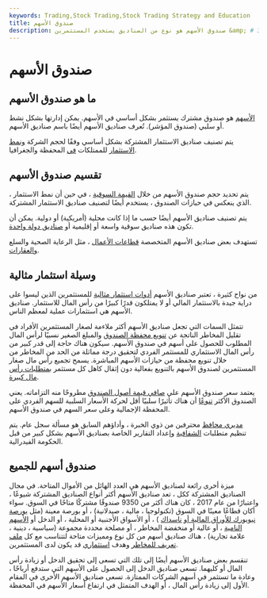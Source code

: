 ```yaml
---
keywords: Trading,Stock Trading,Stock Trading Strategy and Education
title: صندوق الأسهم
description: صندوق الأسهم هو نوع من الصناديق يستخدم المستثمرين &amp; # 39 ؛ رأس المال للاستثمار في الأسهم (الأوراق المالية الأسهم).
---
```


# صندوق الأسهم
## ما هو صندوق الأسهم

[الأسهم](/equity) هو صندوق مشترك يستثمر بشكل أساسي في الأسهم. يمكن إدارتها بشكل نشط أو سلبي (صندوق المؤشر). تُعرف صناديق الأسهم أيضًا باسم صناديق الأسهم.

يتم تصنيف صناديق الاستثمار المشتركة بشكل أساسي وفقًا لحجم الشركة [ونمط الاستثمار](/investing_style) للممتلكات [في](/holdings) المحفظة والجغرافيا.

## تقسيم صندوق الأسهم

يتم تحديد حجم صندوق الأسهم من خلال [القيمة السوقية](/capitalization) ، في حين أن نمط الاستثمار ، الذي ينعكس في حيازات الصندوق ، يستخدم أيضًا لتصنيف صناديق الاستثمار المشتركة.

يتم تصنيف صناديق الأسهم أيضًا حسب ما إذا كانت محلية (أمريكية) أو دولية. يمكن أن تكون هذه صناديق سوقية واسعة أو إقليمية أو [صناديق دولة واحدة](/countryfund).

تستهدف بعض صناديق الأسهم المتخصصة [قطاعات الأعمال](/sector) ، مثل الرعاية الصحية والسلع [والعقارات](/realestate).

## وسيلة استثمار مثالية

من نواح كثيرة ، تعتبر صناديق الأسهم [أدوات استثمار مثالية](/investmentvehicle) للمستثمرين الذين ليسوا على دراية جيدة بالاستثمار المالي أو لا يمتلكون قدرًا كبيرًا من رأس المال للاستثمار. صناديق الأسهم هي استثمارات عملية لمعظم الناس.

تتمثل السمات التي تجعل صناديق الأسهم أكثر ملاءمة لصغار المستثمرين الأفراد في تقليل المخاطر الناتجة عن [تنويع محفظة الصندوق](/diversification) والمبلغ الصغير نسبيًا لرأس المال المطلوب للحصول على أسهم في صندوق الأسهم. سيكون هناك حاجة إلى قدر كبير من رأس المال الاستثماري للمستثمر الفردي لتحقيق درجة مماثلة من الحد من المخاطر من خلال تنويع محفظة من حيازات الأسهم المباشرة. يسمح تجميع رأس مال صغار المستثمرين لصندوق الأسهم بالتنويع بفعالية دون إثقال كاهل كل مستثمر [بمتطلبات رأس مال كبيرة](/capitalrequirement).

يعتمد سعر صندوق الأسهم على [صافي قيمة أصول الصندوق](/investing_style) مطروحًا منه التزاماته. يعني الصندوق الأكثر [تنوعًا](/diversifiedfund) أن هناك تأثيرًا سلبيًا أقل لحركة الأسعار السلبية للسهم الفردي على المحفظة الإجمالية وعلى سعر السهم في صندوق الأسهم.

[مديري محافظ](/portfoliomanager) محترفين من ذوي الخبرة ، وأداؤهم السابق هو مسألة سجل عام. يتم تنظيم متطلبات [الشفافية](/transparency) وإعداد التقارير الخاصة بصناديق الأسهم بشكل كبير من قبل الحكومة الفيدرالية.

## صندوق أسهم للجميع

ميزة أخرى رائعة لصناديق الأسهم هي العدد الهائل من الأموال المتاحة. في مجال الصناديق المشتركة ككل ، تعد صناديق الأسهم أكثر أنواع الصناديق المشتركة شيوعًا ، واعتبارًا من عام 2017 ، كان هناك أكثر من 9350 صندوقًا مشتركًا متاحًا في السوق. سواء أكان قطاعًا معينًا في السوق (تكنولوجيا ، مالية ، صيدلانية) ، أو بورصة معينة (مثل [بورصة نيويورك للأوراق المالية أو](/nyse) [ناسداك](/nyse) ) ، أو الأسواق الأجنبية أو المحلية ، أو الدخل أو [الأسهم النامية](/growthstock) ، أو عالية أو منخفضة المخاطر ، أو مصلحة محددة مجموعة (سياسية ، دينية ، علامة تجارية) ، هناك صناديق أسهم من كل نوع ومميزات متاحة لتتناسب مع كل [ملف تعريف للمخاطر](/risk-profile) وهدف [استثماري](/investmentobjective) قد يكون لدى المستثمرين.

تنقسم بعض صناديق الأسهم أيضًا إلى تلك التي تسعى إلى تحقيق الدخل أو زيادة رأس المال أو كليهما. تسعى صناديق الدخل إلى الحصول على الأسهم التي ستدفع أرباحًا ، وعادة ما تستثمر في أسهم الشركات الممتازة. تسعى صناديق الأسهم الأخرى في المقام الأول إلى زيادة رأس المال ، أو الهدف المتمثل في ارتفاع أسعار الأسهم في المحفظة.

